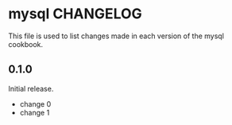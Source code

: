 # mysql CHANGELOG

This file is used to list changes made in each version of the mysql cookbook.

## 0.1.0

Initial release.

- change 0
- change 1
